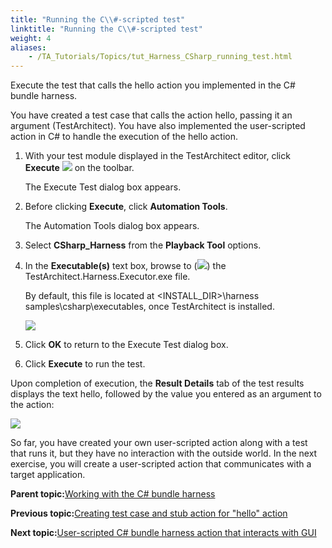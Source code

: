 ```yaml
--- 
title: "Running the C\\#-scripted test"
linktitle: "Running the C\\#-scripted test"
weight: 4
aliases: 
    - /TA_Tutorials/Topics/tut_Harness_CSharp_running_test.html
---
```


Execute the test that calls the hello action you implemented in the C\# bundle harness.

You have created a test case that calls the action hello, passing it an argument \(TestArchitect\). You have also implemented the user-scripted action in C\# to handle the execution of the hello action.

1.  With your test module displayed in the TestArchitect editor, click **Execute** ![](/images//Images/TA_Tutorials/Images/btn.TAC_toolbar.Execute.png) on the toolbar.

    The Execute Test dialog box appears.

2.  Before clicking **Execute**, click **Automation Tools**.

    The Automation Tools dialog box appears.

3.  Select **CSharp\_Harness** from the **Playback Tool** options.

4.  In the **Executable\(s\)** text box, browse to \(![](/TA_Help/Images/btn.browse-ellipsis.02.png)\) the TestArchitect.Harness.Executor.exe file.

    By default, this file is located at <INSTALL\_DIR\>\\harness samples\\csharp\\executables, once TestArchitect is installed.

    ![](/images//Images/dlg.Automation_Tools.CSharp_bundle_settings_harness.png)

5.  Click **OK** to return to the Execute Test dialog box.

6.  Click **Execute** to run the test.


Upon completion of execution, the **Result Details** tab of the test results displays the text hello, followed by the value you entered as an argument to the action:

![](/images//Images/tut.Harness.Test02_Results.csharp.png)

So far, you have created your own user-scripted action along with a test that runs it, but they have no interaction with the outside world. In the next exercise, you will create a user-scripted action that communicates with a target application.

**Parent topic:**[Working with the C\# bundle harness](/TA_Tutorials/Topics/tut_Scripting_actions_in_other_languages_CSharp_bundle.html)

**Previous topic:**[Creating test case and stub action for "hello" action](/TA_Tutorials/Topics/tut_Harness_CSharp_bundle_creating_test_case_and_stub_action.html)

**Next topic:**[User-scripted C\# bundle harness action that interacts with GUI](/TA_Tutorials/Topics/tut_Harness_CSharp_bundle_creating_action_that_interacts_with_GUI.html)

